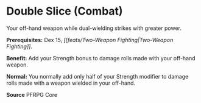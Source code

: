 ﻿---
cssclass: [feats]

---
# Double Slice (Combat)

Your off-hand weapon while dual-wielding strikes with greater power.

**Prerequisites:** Dex 15, _[[feats/Two-Weapon Fighting|Two-Weapon Fighting]]_.

**Benefit:** Add your Strength bonus to damage rolls made with your off-hand weapon.

**Normal:** You normally add only half of your Strength modifier to damage rolls made with a weapon wielded in your off-hand.

**Source** PFRPG Core